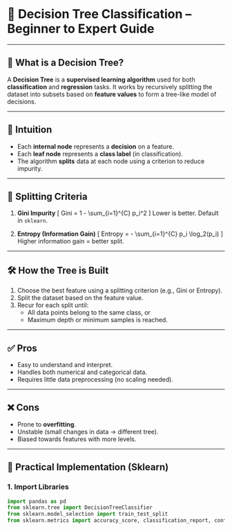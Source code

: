 # 🌳 Decision Tree Classification – Beginner to Expert Guide

---

## 📌 What is a Decision Tree?

A **Decision Tree** is a **supervised learning algorithm** used for both **classification** and **regression** tasks. It works by recursively splitting the dataset into subsets based on **feature values** to form a tree-like model of decisions.

---

## 🧠 Intuition

- Each **internal node** represents a **decision** on a feature.
- Each **leaf node** represents a **class label** (in classification).
- The algorithm **splits** data at each node using a criterion to reduce impurity.

---

## 🧮 Splitting Criteria

1. **Gini Impurity**
   \[
   Gini = 1 - \sum_{i=1}^{C} p_i^2
   \]
   Lower is better. Default in `sklearn`.

2. **Entropy (Information Gain)**
   \[
   Entropy = - \sum_{i=1}^{C} p_i \log_2(p_i)
   \]
   Higher information gain = better split.

---

## 🛠 How the Tree is Built

1. Choose the best feature using a splitting criterion (e.g., Gini or Entropy).
2. Split the dataset based on the feature value.
3. Recur for each split until:
   - All data points belong to the same class, or
   - Maximum depth or minimum samples is reached.

---

## ✅ Pros

- Easy to understand and interpret.
- Handles both numerical and categorical data.
- Requires little data preprocessing (no scaling needed).

---

## ❌ Cons

- Prone to **overfitting**.
- Unstable (small changes in data → different tree).
- Biased towards features with more levels.

---

## 🧪 Practical Implementation (Sklearn)

### 1. Import Libraries
```python
import pandas as pd
from sklearn.tree import DecisionTreeClassifier
from sklearn.model_selection import train_test_split
from sklearn.metrics import accuracy_score, classification_report, confusion_matrix
